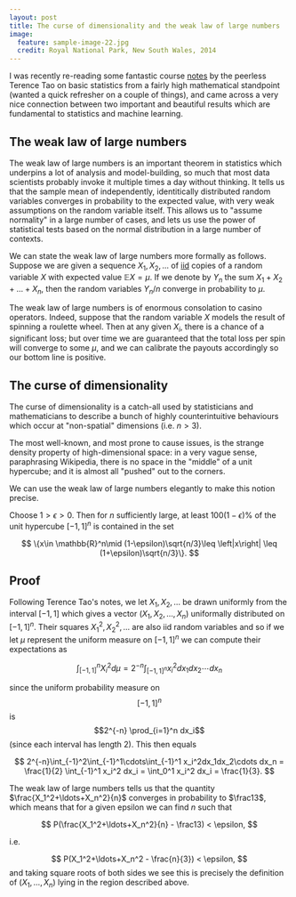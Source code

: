 ```yaml
---
layout: post
title: The curse of dimensionality and the weak law of large numbers
image:
  feature: sample-image-22.jpg
  credit: Royal National Park, New South Wales, 2014
---
```


I was recently re-reading some fantastic course [notes](https://terrytao.wordpress.com/2015/10/23/275a-notes-3-the-weak-and-strong-law-of-large-numbers/) by the peerless Terence Tao on basic statistics from a fairly high mathematical standpoint (wanted a quick refresher on a couple of things), and came across a very nice connection between two important and beautiful results which are fundamental to statistics and machine learning.

## The weak law of large numbers

The weak law of large numbers is an important theorem in statistics which underpins a lot of analysis and model-building, so much that most data scientists probably invoke it multiple times a day without thinking. It tells us that the sample mean of independently, identitically distributed random variables converges in probability to the expected value, with very weak assumptions on the random variable itself. This allows us to "assume normality" in a large number of cases, and lets us use the power of statistical tests based on the normal distribution in a large number of contexts.

We can state the weak law of large numbers more formally as follows. Suppose we are given a sequence $X_1, X_2, \ldots$ of [iid](https://en.wikipedia.org/wiki/Independent_and_identically_distributed_random_variables) copies of a random variable $X$ with expected value $\mathbb{E}X=\mu$. If we denote by $Y_n$ the sum $X_1+X_2+\ldots+X_n$, then the random variables $Y_n/n$ converge in probability to $\mu$.

The weak law of large numbers is of enormous consolation to casino operators. Indeed, suppose that the random variable $X$ models the result of spinning a roulette wheel. Then at any given $X_i$, there is a chance of a significant loss; but over time we are guaranteed that the total loss per spin will converge to some $\mu$, and we can calibrate the payouts accordingly so our bottom line is positive.

## The curse of dimensionality

The curse of dimensionality is a catch-all used by statisticians and mathematicians to describe a bunch of highly counterintuitive behaviours which occur at "non-spatial" dimensions (i.e. $n>3$).

The most well-known, and most prone to cause issues, is the strange density property of high-dimensional space: in a very vague sense, paraphrasing Wikipedia, there is no space in the "middle" of a unit hypercube; and it is almost all "pushed" out to the corners.

We can use the weak law of large numbers elegantly to make this notion precise.

Choose $1 > \epsilon > 0$. Then for $n$ sufficiently large, at least $100(1-\epsilon)\%$ of the unit hypercube $[-1,1]^n$ is contained in the set 

$$
\{x\in \mathbb{R}^n\mid (1-\epsilon)\sqrt{n/3}\leq \left|x\right| \leq (1+\epsilon)\sqrt{n/3}\}.
$$

## Proof

Following Terence Tao's notes, we let $X_1,X_2,\ldots$ be drawn uniformly from the interval $[-1,1]$ which gives 
a vector $(X_1,X_2,\ldots,X_n)$ uniformally distributed on $[-1,1]^n$.
Their squares $X_1^2,X_2^2,\ldots$ are also iid random variables and so if we let $\mu$ represent 
the uniform measure on $[-1,1]^n$ we can compute their expectations as

$$
\int_{[-1,1]}^nX_i^2d\mu = 2^{-n}\int_{[-1,1]^n}x_i^2dx_1dx_2\cdots dx_n
$$

since the uniform probability measure on $$[-1,1]^n$$ is $$2^{-n} \prod_{i=1}^n dx_i$$
 (since each interval has length 2). This then equals
 
$$
2^{-n}\int_{-1}^2\int_{-1}^1\cdots\int_{-1}^1 x_i^2dx_1dx_2\cdots dx_n = \frac{1}{2} \int_{-1}^1 x_i^2 dx_i = \int_0^1 x_i^2 dx_i = \frac{1}{3}. 
$$ 

The weak law of large numbers tells us that the quantity $\frac{X_1^2+\ldots+X_n^2}{n}$ converges in probability to $\frac13$, which means that for a given epsilon we can find $n$ such that

$$
P(\frac{X_1^2+\ldots+X_n^2}{n} - \frac13) < \epsilon,
$$

i.e. 

$$
P(X_1^2+\ldots+X_n^2 - \frac{n}{3}) < \epsilon,
$$
and taking square roots of both sides we see this is precisely the definition
of $(X_1,\ldots,X_n)$ lying in the region described above. 



